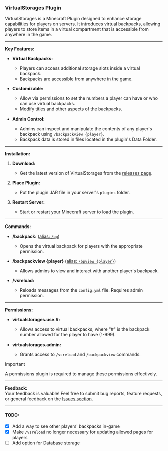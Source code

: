 ### VirtualStorages Plugin

VirtualStorages is a Minecraft Plugin designed to enhance storage capabilities for players on servers. It introduces virtual backpacks, allowing players to store items in a virtual compartment that is accessible from anywhere in the game.

---

**Key Features:**

- **Virtual Backpacks:**  
  - Players can access additional storage slots inside a virtual backpack.
  - Backpacks are accessible from anywhere in the game.

- **Customizable:**  
  - Allow via permissions to set the numbers a player can have or who can use virtual backpacks.
  - Modify titles and other aspects of the backpacks.

- **Admin Control:**  
  - Admins can inspect and manipulate the contents of any player's backpack using `/backpackview {player}`.
  - Backpack data is stored in files located in the plugin's Data Folder.

---

**Installation:**

1. **Download:**  
   - Get the latest version of VirtualStorages from the [releases page](https://github.com/852DuartePls/UNSTABLE-Spigot-VirtualStorages/releases).
   
2. **Place Plugin:**  
   - Put the plugin JAR file in your server's `plugins` folder.
   
3. **Restart Server:**  
   - Start or restart your Minecraft server to load the plugin.

---

**Commands:**

- **/backpack:** (<ins>alias: `/bp`</ins>) 
  - Opens the virtual backpack for players with the appropriate permission.

- **/backpackview {player}** (<ins>alias: `/bpview {player}`</ins>)  
  - Allows admins to view and interact with another player's backpack.

- **/vsreload:**  
  - Reloads messages from the `config.yml` file. Requires admin permission.

---

**Permissions:**

- **virtualstorages.use.#:**  
  - Allows access to virtual backpacks, where "#" is the backpack number allowed for the player to have (1-999).

- **virtualstorages.admin:**  
  - Grants access to `/vsreload` and `/backpackview` commands.

> [!IMPORTANT] 
> A permissions plugin is required to manage these permissions effectively.

---

**Feedback:**  
Your feedback is valuable! Feel free to submit bug reports, feature requests, or general feedback on the [Issues section](https://github.com/852DuartePls/UNSTABLE-Spigot-VirtualStorages/issues).

---

#### **TODO:**
- [x] Add a way to see other players' backpacks in-game
- [x] Make `/vsreload` no longer necessary for updating allowed pages for players
- [ ] Add option for Database storage
